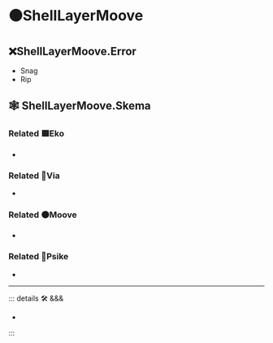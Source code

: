 # 🟠<mooves>ShellLayerMoove</mooves>

## ❌<error>ShellLayerMoove.Error</error>

- Snag
- Rip

## 🕸 ShellLayerMoove.Skema

### Related 🟩<ekos>Eko</ekos>

-

### Related 🔻<via>Via</via>

-

### Related 🟠<mooves>Moove</mooves>

-

### Related 💜<psike>Psike</psike>

-

---

<!-- =================================================== -->
<!-- =================================================== -->
<!-- =================================================== -->
<!-- =================================================== -->
<!-- =================================================== -->
::: details 🛠 <dev>&&&</dev>

-

:::
